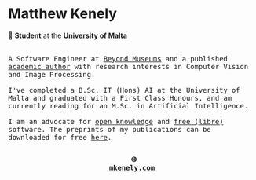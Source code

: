 <div align="left">

<h1><b>Matthew Kenely</b></h1>

💼 **Student** at the <a href="https://um.edu.mt" target="_blank">**University of Malta**</a>

</div>

<br>

<div align="left" style="font-family: monospace">
A Software Engineer at <a href="https://www.seytravel.com/beyondmuseums" target="_blank">Beyond Museums</a> and a published <a href="https://mkenely.com/publications" target="_blank">academic author</a> with research interests in Computer Vision and Image Processing.
<br><br>
I've completed a B.Sc. IT (Hons) AI at the University of Malta and graduated with a First Class Honours, and am currently reading for an M.Sc. in Artificial Intelligence.
<br><br>
I am an advocate for <a href="https://en.wikipedia.org/wiki/Open_knowledge" target="_blank">open knowledge</a> and <a href="https://en.wikipedia.org/wiki/Free_software#Definition_and_the_Four_Essential_Freedoms_of_Free_Software" target="_blank">free (libre)</a> software. The preprints of my publications can be downloaded for free <a href="https://mkenely.com/publications" target="_blank">here</a>.

<h2></h2>

<div align="center">
  
<b><pre>
🌐 <a href="https://mkenely.com" target="_blank">mkenely.com</a>
</pre></b>
  
</div>
